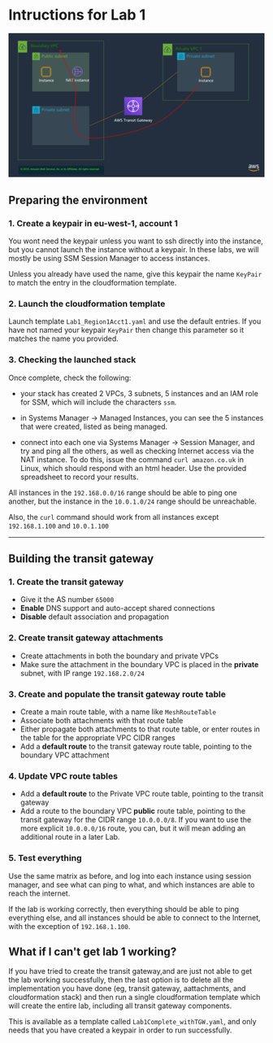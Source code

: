 # Intructions for Lab 1

![Lab1 Architecture](img/lab1.png)

## Preparing the environment

### 1. Create a keypair in eu-west-1, account 1

You wont need the keypair unless you want to ssh directly into the instance, but you cannot launch the instance without a keypair. In these labs, we will mostly be using SSM Session Manager to access instances.

Unless you already have used the name, give this keypair the name `KeyPair` to match the entry in the cloudformation template.

### 2. Launch the cloudformation template

Launch template `Lab1_Region1Acct1.yaml` and use the default entries. If you have not named your keypair `KeyPair` then change this parameter so it matches the name you provided.

### 3. Checking the launched stack

Once complete, check the following:

* your stack has created 2 VPCs, 3 subnets, 5 instances and an IAM role for SSM, which will include the characters `ssm`.

* in Systems Manager -> Managed Instances, you can see the 5 instances that were created, listed as being managed.

* connect into each one via Systems Manager -> Session Manager, and try and ping all the others, as well as checking Internet access via the NAT instance. To do this, issue the command `curl amazon.co.uk` in Linux, which should respond with an html header. Use the provided spreadsheet to record your results.

All instances in the `192.168.0.0/16` range should be able to ping one another, but the instance in the `10.0.1.0/24` range should be unreachable.

Also, the `curl` command should work from all instances except `192.168.1.100` and `10.0.1.100`

---

## Building the transit gateway

### 1. Create the transit gateway

* Give it the AS number `65000`
* **Enable** DNS support and auto-accept shared connections
* **Disable** default association and propagation

### 2. Create transit gateway attachments

* Create attachments in both the boundary and private VPCs
* Make sure the attachment in the boundary VPC is placed in the **private** subnet, with IP range `192.168.2.0/24`

### 3. Create and populate the transit gateway route table

* Create a main route table, with a name like `MeshRouteTable`
* Associate both attachments with that route table
* Either propagate both attachments to that route table, or enter routes in the table for the appropriate VPC CIDR ranges
* Add a **default route** to the transit gateway route table, pointing to the boundary VPC attachment

### 4. Update VPC route tables

* Add a **default route** to the Private VPC route table, pointing to the transit gateway
* Add a route to the boundary VPC **public** route table, pointing to the transit gateway for the CIDR range `10.0.0.0/8`. If you want to use the more explicit `10.0.0.0/16` route, you can, but it will mean adding an additional route in a later Lab.

### 5. Test everything

Use the same matrix as before, and log into each instance using session manager, and see what can ping to what, and which instances are able to reach the internet.

If the lab is working correctly, then everything should be able to ping everything else, and all instances should be able to connect to the Internet, with the exception of `192.168.1.100`.

## What if I can't get lab 1 working?

If you have tried to create the transit gateway,and are just not able to get the lab working successfully, then the last option is to delete all the implementation you have done (eg, transit gateway, aattachments, and cloudformation stack) and then run a single cloudformation template which will create the entire lab, including all transit gateway components.

This is available as a template called `Lab1Complete_withTGW.yaml`, and only needs that you have created a keypair in order to run successfully. 